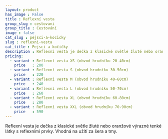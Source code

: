 ```yaml
---
layout: product
has_image : False
title : Reflexní vesta
group_slug : cestovani
group_title : Cestování
image : false
cat_slug : pejsci-a-kocicky
slug : reflexni-vesta
cat_title : Pejsci a kočičky
description : Reflexní vesta je dečka z klasické světle žluté nebo oranžové výrazné tenké látky s reflexními prvky. Vhodná na užití za šera a tmy.
pricing:
  - variant : Reflexní vesta XS (obvod hrudníku 20-40cm)
    price   : 200
  - variant : Reflexní vesta S (obvod hrudníku 30-50cm)
    price   : 220
  - variant : Reflexní vesta M (obvod hrudníku 40-60cm)
    price   : 240
  - variant : Reflexní vesta L (obvod hrudníku 50-70cm)
    price   : 260
  - variant : Reflexní vesta XL (obvod hrudníku 60-80cm)
    price   : 280
  - variant : Reflexní vesta XXL (obvod hrudníku 70-90cm)
    price   : 590
---
```


Reflexní vesta je dečka z klasické světle žluté nebo oranžové výrazné tenké látky s reflexními prvky. Vhodná na užití za šera a tmy.

